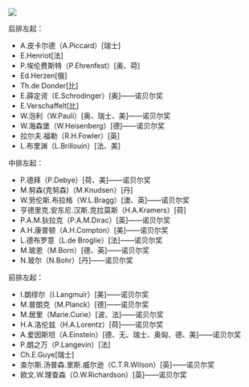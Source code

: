 
![](https://veritas-lux.github.io/1927Solvay.png)

后排左起：
- A.皮卡尔德（A.Piccard）[瑞士]
- E.Henriot[法]
- P.埃伦费斯特（P.Ehrenfest）[奥、荷]
- Ed.Herzen[俄]
- Th.de Donder[比]
- E.薛定谔（E.Schrodinger）[奥]——诺贝尔奖
- E.Verschaffelt[比]
- W.泡利（W.Pauli）[奥、瑞士、美]——诺贝尔奖
- W.海森堡（W.Heisenberg）[德]——诺贝尔奖
- 拉尔夫.福勒（R.H.Fowler）[英]
- L.布里渊（L.Brillouin）[法、美]

中排左起：
- P.德拜（P.Debye）[荷、美]——诺贝尔奖
- M.努森(克努森)（M.Knudsen）[丹]
- W.劳伦斯.布拉格（W.L.Bragg）[澳、英]——诺贝尔奖
- 亨德里克.安东尼.汉斯.克拉莫斯（H.A.Kramers）[荷]
- P.A.M.狄拉克（P.A.M.Dirac）[英]——诺贝尔奖
- A.H.康普顿（A.H.Compton）[美]——诺贝尔奖
- L.德布罗意（L.de Broglie）[法]——诺贝尔奖
- M.玻恩（M.Born）[德、英]——诺贝尔奖
- N.玻尔（N.Bohr）[丹]——诺贝尔奖

前排左起：
- I.朗缪尔（I.Langmuir）[美]——诺贝尔奖
- M.普朗克（M.Planck）[德]——诺贝尔奖
- M.居里（Marie.Curie）[波、法]——诺贝尔奖
- H.A.洛伦兹（H.A.Lorentz）[荷]——诺贝尔奖
- A.爱因斯坦（A.Einstein）[德、无、瑞士、奥匈、德、美]——诺贝尔奖
- P.朗之万（P.Langevin）[法]
- Ch.E.Guye[瑞士]
- 查尔斯.汤普森.里斯.威尔逊（C.T.R.Wilson）[英]——诺贝尔奖
- 欧文.W.理查森（O.W.Richardson）[英]——诺贝尔奖
